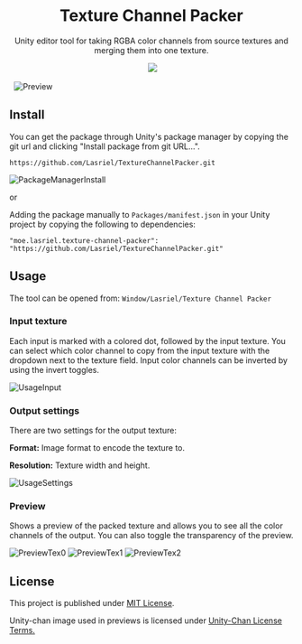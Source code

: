 <h1 align="center">Texture Channel Packer</h1>

<div align="center">
  
  Unity editor tool for taking RGBA color channels from source textures and merging them into one texture.

  &nbsp;<img src="https://img.shields.io/badge/Unity-2022.3+-lightgray" />
</div>

&nbsp;
![Preview](https://github.com/user-attachments/assets/d55dc3d8-ea8d-4c87-b6f3-2b8aa600aaea)

## Install
You can get the package through Unity's package manager by copying the git url and clicking "Install package from git URL...".

```
https://github.com/Lasriel/TextureChannelPacker.git
```

![PackageManagerInstall](https://github.com/user-attachments/assets/e0bfd968-3a3f-42e7-9473-04d81aeab3c8)

or

Adding the package manually to `Packages/manifest.json` in your Unity project by copying the following to dependencies:
```
"moe.lasriel.texture-channel-packer": "https://github.com/Lasriel/TextureChannelPacker.git"
```

## Usage
The tool can be opened from: `Window/Lasriel/Texture Channel Packer`

### Input texture
Each input is marked with a colored dot, followed by the input texture.
You can select which color channel to copy from the input texture with the dropdown next to the texture field.
Input color channels can be inverted by using the invert toggles.

![UsageInput](https://github.com/user-attachments/assets/53d962bb-2820-4d6f-aec9-051abf044b38)

### Output settings
There are two settings for the output texture:

**Format:** Image format to encode the texture to.

**Resolution:** Texture width and height.

![UsageSettings](https://github.com/user-attachments/assets/e0baabc5-c53c-460f-b140-1e23b5f7c0e0)

### Preview
Shows a preview of the packed texture and allows you to see all the color channels of the output.
You can also toggle the transparency of the preview.

![PreviewTex0](https://github.com/user-attachments/assets/393c931a-3f01-4854-bf7a-4a170ec99bde)
![PreviewTex1](https://github.com/user-attachments/assets/631f5652-b525-4ab8-8730-db6ed4afadc0)
![PreviewTex2](https://github.com/user-attachments/assets/bc281d15-f27c-4cfc-8ddc-4374f4ace993)

## License

This project is published under [MIT License](/LICENSE).

Unity-chan image used in previews is licensed under [Unity-Chan License Terms.](https://unity-chan.com/contents/license_en/)
